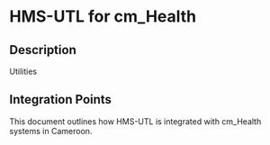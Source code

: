 # HMS-UTL for cm_Health

## Description

Utilities

## Integration Points

This document outlines how HMS-UTL is integrated with cm_Health systems in Cameroon.
